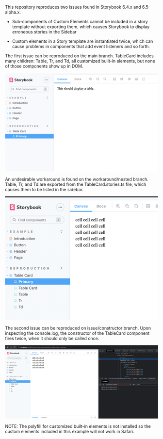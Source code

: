 This repository reproduces two issues found in Storybook 6.4.x and 6.5-alpha.x.

-  Sub-components of Custom Elements cannot be included in a story template without exporting them, which causes Storybook to display erroneous stories in the Sidebar

- Custom elements in a Story template are instantiated twice, which can cause problems in components that add event listeners and so forth.


The first issue can be reproduced on the main branch. TableCard includes many children: Table, Tr, and Td, all customized built-in elements, but none of those components show up in DOM.


![](screenshots/no-table.png)


An undesirable workaround is found on the workaround/nested branch. Table, Tr, and Td are exported from the TableCard.stories.ts file, which causes them to be listed in the sidebar.


![](screenshots/table.png)

The second issue can be reproduced on issue/constructor branch. Upon inspecting the console.log, the constructor of the TableCard component fires twice, when it should only be called once.

![](screenshots/console.png)


NOTE: The polyfill for customized built-in elements is not installed so the custom elements included in this example will not work in Safari.

